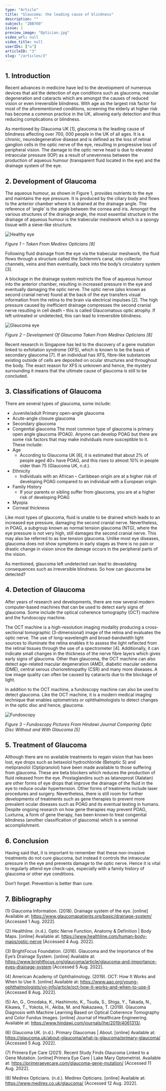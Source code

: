 ```yaml
---
type: "Article"
title: "Glaucoma: the leading cause of blindness"
description: ""
subject: "2BB760"
issue: 1
preview_image: "Optician.jpg"
video_url: null
video_title: null
userIDs: ["u"]
articleID: "3"
slug: "/articles/3"
---
```


## 1. Introduction
Recent advances in medicine have led to the development of numerous devices that aid the detection of eye conditions such as glaucoma, macular degeneration and cataracts which are amongst the causes of reduced vision or even irreversible blindness. With age as the largest risk factor for most of the aforementioned conditions, screening the elderly at higher risk has become a common practice in the UK, allowing early detection and thus reducing complications or blindness.  

As mentioned by Glaucoma UK [1], glaucoma is the leading cause of blindness affecting over 700, 000 people in the UK of all ages. It is a chronic, neurodegenerative disease and is defined as the loss of retinal ganglion cells in the optic nerve of the eye, resulting in progressive loss of peripheral vision. The damage to the optic nerve head is due to elevated intraocular pressure (IOP) as a result of unevenness between the production of aqueous humour (transparent fluid located in the eye) and the drainage system of the eye. 

## 2. Development of Glaucoma
The aqueous humour, as shown in Figure 1, provides nutrients to the eye and maintains the eye pressure. It is produced by the ciliary body and flows to the anterior chamber where it is drained at the drainage angle. The reference of ‘angle’ is the angle between the cornea and iris. Amongst the various structures of the drainage angle, the most essential structure in the drainage of aqueous humour is the trabecular meshwork which is a spongy tissue with a sieve-like structure.
 
![Healthy eye](./../images/issue1/biochem/Healthyeye.png)
<div class="centre"><em>Figure 1 – Taken From Medirex Opticians [8]</em></div>

Following fluid drainage from the eye via the trabecular meshwork, the fluid flows through a structure called the Schlemm’s canal, into collector channels, veins and then eventually, back into the body’s circulatory system [3].

A blockage in the drainage system restricts the flow of aqueous humour into the anterior chamber, resulting in increased pressure in the eye and eventually damaging the optic nerve. The optic nerve (also known as second cranial nerve) found at the back of the eye transfers visual information from the retina to the brain via electrical impulses [2]. The high pressure caused by inefficient drainage compresses the second cranial nerve resulting in cell death – this is called Glaucomatous optic atrophy. If left untreated or undetected, this can lead to irreversible blindness.

![Glaucoma eye](./../images/issue1/biochem/Glaucomaeye.png)
<div class="centre"><em>Figure 2 – Development Of Glaucoma Taken From Medirex Opticians [8]</em></div>

Recent research in Singapore has led to the discovery of a gene mutation linked to exfoliation syndrome (XFS), which is known to be the basis of secondary glaucoma [7]. If an individual has XFS, fibre-like substances existing outside of cells are deposited on ocular structures and throughout the body. The exact reason for XFS is unknown and hence, the mystery surrounding it means that the ultimate cause of glaucoma is still to be concluded. 

## 3. Classifications of Glaucoma
There are several types of glaucoma, some include:
- Juvenile/adult Primary open-angle glaucoma 
- Acute-angle closure glaucoma
- Secondary glaucoma
- Congenital glaucoma
The most common type of glaucoma is primary open angle glaucoma (POAG). Anyone can develop POAG but there are some risk factors that may make individuals more susceptible to it. These include:
- Age
    - According to Glaucoma UK [6], it is estimated that about 2% of people aged 40+ have POAG, and this rises to almost 10% in people older than 75 (Glaucoma UK, n.d.). 
- Ethnicity
    - Individuals with an African – Caribbean origin are at a higher risk of developing POAG compared to an individual with a European origin
- Family History
    - If your parents or sibling suffer from glaucoma, you are at a higher risk of developing POAG
- Myopia
- Corneal thickness

Like most types of glaucoma, fluid is unable to be drained which leads to an increased eye pressure, damaging the second cranial nerve. Nevertheless, in POAG, a subgroup known as normal tension glaucoma (NTG), where the eye pressure is not very high, still damages the second cranial nerve. This may also be referred to as low tension glaucoma. Unlike most eye diseases, glaucoma does not show symptoms in early stages as there is no pain or drastic change in vision since the damage occurs in the peripheral parts of the vision. 

As mentioned, glaucoma left undetected can lead to devastating consequences such as irreversible blindness. So how can glaucoma be detected? 

## 4. Detection of Glaucoma
After years of research and developments, there are now several modern computer-based machines that can be used to detect early signs of glaucoma. Some include the optical coherence tomography (OCT) machine and the fundoscopy machine. 

The OCT machine is a high-resolution imaging modality producing a cross-sectional tomographic (3-dimensional) image of the retina and evaluates the optic nerve. The use of long-wavelength and broad-bandwidth light sources to illuminate the retina enables it to assess the light reflected from the retinal tissues through the use of a spectrometer [4]. Additionally, it can indicate small changes in the thickness of the nerve fibre layers which gives early signs of glaucoma. Other than glaucoma, the OCT machine can also detect age-related macular degeneration (AMD), diabetic macular oedema (DME), central serous chorioretinopathy (CSR) and many more diseases. A low image quality can often be caused by cataracts due to the blockage of light.  

In addition to the OCT machine, a fundoscopy machine can also be used to detect glaucoma. Like the OCT machine, it is a modern medical imaging technique that enables optometrists or ophthalmologists to detect changes in the optic disc and hence, glaucoma. 
 
![Fundoscopy](./../images/issue1/biochem/Fundoscopy.jpg)
<div class="centre"><em>Figure 3 – Fundoscopy Pictures From Hindawi Journal Comparing Optic Disc Without and With Glaucoma [5]</em></div>

## 5. Treatment of Glaucoma
Although there are no available treatments to regain vision that has been lost, eye drops such as betaxolol hydrochloride (Betoptic S) and metipranolol (Optipranolol) have been made available to those suffering from glaucoma. These are beta blockers which reduces the production of fluid released from the eye. Prostaglandins such as latanoprost (Xalatan) are other forms of eye drops that improve the drainage of the fluid in the eye to reduce ocular hypertension. Other forms of treatments include laser procedures and surgery. Nevertheless, there is still room for further developments of treatments such as gene therapies to prevent more prevalent ocular diseases such as POAG and its eventual testing in humans. Despite ongoing research on how gene therapies may prevent POAG, Luxturna, a form of gene therapy, has been known to treat congenital blindness (another classification of glaucoma) which is a seminal accomplishment.

## 6. Conclusion
Having said that, it is important to remember that these non-invasive treatments do not cure glaucoma, but instead it controls the intraocular pressure in the eye and prevents damage to the optic nerve. Hence it is vital to regularly attend eye check-ups, especially with a family history of glaucoma or other eye conditions. 

Don’t forget: Prevention is better than cure. 

<div id="bibliography">
<h2>7. Bibliography</h2>

(1)	Glaucoma Information. (2018). Drainage system of the eye. [online] Available at: https://www.glaucomapatients.org/basic/drainage-system/ [Accessed 1 Aug. 2022].

(2)	Healthline. (n.d.). Optic Nerve Function, Anatomy & Definition | Body Maps. [online] Available at: https://www.healthline.com/human-body-maps/optic-nerve [Accessed 4 Aug. 2022].

(3)	BrightFocus Foundation. (2016). Glaucoma and the Importance of the Eye’s Drainage System. [online] Available at: https://www.brightfocus.org/glaucoma/article/glaucoma-and-importance-eyes-drainage-system [Accessed 5 Aug. 2022].

(4)	American Academy of Ophthalmology. (2019). OCT: How It Works and When to Use It. [online] Available at: https://www.aao.org/young-ophthalmologists/yo-info/article/oct-how-it-works-and-when-to-use-it [Accessed 8 Aug. 2022].

(5)	An, G., Omodaka, K., Hashimoto, K., Tsuda, S., Shiga, Y., Takada, N., Kikawa, T., Yokota, H., Akiba, M. and Nakazawa, T. (2019). Glaucoma Diagnosis with Machine Learning Based on Optical Coherence Tomography and Color Fundus Images. [online] Journal of Healthcare Engineering. Available at: https://www.hindawi.com/journals/jhe/2019/4061313/.

(6)	Glaucoma UK. (n.d.). Primary Glaucomas | About. [online] Available at: https://glaucoma.uk/about-glaucoma/what-is-glaucoma/primary-glaucoma/ [Accessed 5 Aug. 2022].

(7)	Primera Eye Care (2021). Recent Study Finds Glaucoma Linked to a Gene Mutation. [online] Primera Eye Care | Lake Mary Optometrist. Available at: https://primeraeyecare.com/glaucoma-gene-mutation/ [Accessed 11 Aug. 2022].

(8)	Medirex Opticians. (n.d.). Medirex Opticians. [online] Available at: https://www.medirex.co.uk/glaucoma/ [Accessed 12 Aug. 2022].
</div>